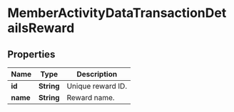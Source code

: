 

# MemberActivityDataTransactionDetailsReward


## Properties

| Name | Type | Description |
|------------ | ------------- | ------------- |
|**id** | **String** | Unique reward ID. |
|**name** | **String** | Reward name. |



